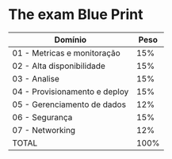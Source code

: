 # The exam Blue Print

|   Domínio                         |   Peso   |
|   -----------------------------   |   ----   |
|   01 - Metricas e monitoração     |   15%    |
|   02 - Alta disponibilidade       |   15%    |
|   03 - Analise                    |   15%    |
|   04 - Provisionamento e deploy   |   15%    |
|   05 - Gerenciamento de dados     |   12%    |
|   06 - Segurança                  |   15%    |
|   07 - Networking                 |   12%    |
|   TOTAL                           |   100%   |
